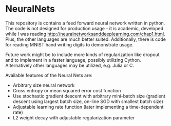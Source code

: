 # NeuralNets

This repository is contains a feed forward neural network written in python. The code is not designed for production usage - it is academic, developed while I was reading http://neuralnetworksanddeeplearning.com/chap1.html. Plus, the other languages are much better suited. Additionally, there is code for reading MNIST hand writing digits to demonstrate usage.

Future work might be to include more kinds of regularization like dropout and to implement in a faster language, possibly utilizing Cython. Alternatively other languages may be utilized, e.g. Julia or C. 

Available features of the Neural Nets are:
* Arbitrary size neural network
* Cross entropy or mean squared error cost function
* Use stochastic gradient descent with arbitrary mini-batch size (gradient descent using largest batch size, on-line SGD with smallest batch size)
* Adjustable learning rate function (later implementing a time-dependent rate)
* L2 weight decay with adjustable regularization parameter

